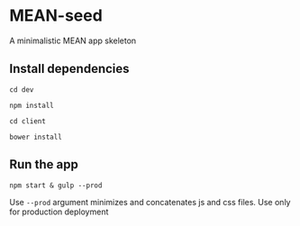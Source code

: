 # MEAN-seed
A minimalistic MEAN app skeleton

## Install dependencies
`cd dev`

`npm install`

`cd client`

`bower install`


## Run the app
`npm start & gulp --prod`


Use `--prod` argument minimizes and concatenates js and css files. Use only for production deployment